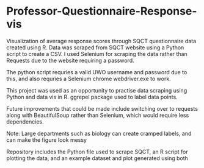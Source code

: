 # Professor-Questionnaire-Response-vis
Visualization of average response scores through SQCT questionnaire data created using R.
Data was scraped from SQCT website using a Python script to create a CSV. I used Selenium for scraping the data rather than Requests due to the website requiring a password.  

The python script requries a valid UWO username and password due to this, and also requries a Selenium chrome webdriver.exe to work.

This project was used as an opportunity to practise data scraping using Python and data vis in R.
ggrepel package used to label data points.

Future improvements that could be made include switching over to requests along with BeautifulSoup rather than Selenium, which would require less dependencies.

Note: Large departments such as biology can create cramped labels, and can make the figure look messy

Repository includes the Python file used to scrape SQCT, an R script for plotting the data, and an example dataset and plot generated using both
